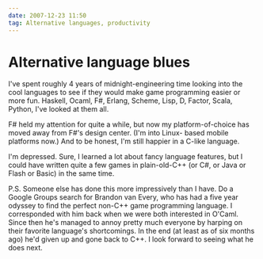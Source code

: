 ```yaml
---
date: 2007-12-23 11:50
tag: Alternative languages, productivity
---
```


# Alternative language blues

I've spent roughly 4 years of midnight-engineering time looking into the cool
languages to see if they would make game programming easier or more fun.
Haskell, Ocaml, F#, Erlang, Scheme, Lisp, D, Factor, Scala, Python, I've
looked at them all.

F# held my attention for quite a while, but now my
platform-of-choice has moved away from F#'s design center. (I'm into Linux-
based mobile platforms now.) And to be honest, I'm still happier in a C-like
language.

I'm depressed. Sure, I learned a lot about fancy language features,
but I could have written quite a few games in plain-old-C++ (or C#, or Java or
Flash or Basic) in the same time.

P.S. Someone else has done this more
impressively than I have. Do a Google Groups search for Brandon van Every, who
has had a five year odyssey to find the perfect non-C++ game programming
language. I corresponded with him back when we were both interested in O'Caml.
Since then he's managed to annoy pretty much everyone by harping on their
favorite language's shortcomings. In the end (at least as of six months ago)
he'd given up and gone back to C++. I look forward to seeing what he does
next.
